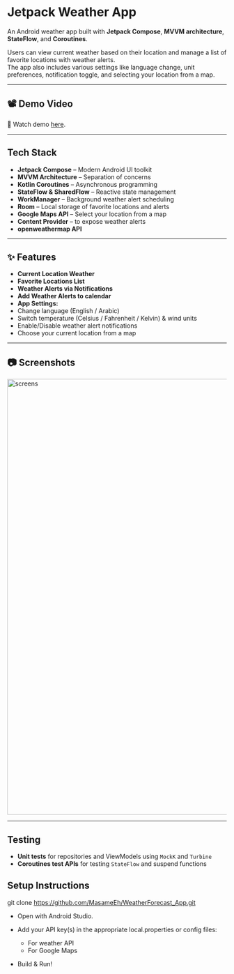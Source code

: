 # Jetpack Weather App

An Android weather app built with **Jetpack Compose**, **MVVM architecture**, **StateFlow**, and **Coroutines**.

Users can view current weather based on their location and manage a list of favorite locations with weather alerts.  
The app also includes various settings like language change, unit preferences, notification toggle, and selecting your location from a map.

---
## 📽️ Demo Video

🎥 Watch demo [here](https://drive.google.com/file/d/1-hNpz8ahLSGfazFppMPeoERhW1ccujZV/view?usp=sharing).

---
## Tech Stack

- **Jetpack Compose** – Modern Android UI toolkit
- **MVVM Architecture** – Separation of concerns
- **Kotlin Coroutines** – Asynchronous programming
- **StateFlow & SharedFlow** – Reactive state management
- **WorkManager** – Background weather alert scheduling
- **Room** – Local storage of favorite locations and alerts
- **Google Maps API** – Select your location from a map
- **Content Provider** – to expose weather alerts 
- **openweathermap API** 
---

## ✨ Features

-  **Current Location Weather**
-  **Favorite Locations List**
-  **Weather Alerts via Notifications**
-  **Add Weather Alerts to calendar**
-  **App Settings:**
  - Change language (English / Arabic)
  - Switch temperature (Celsius / Fahrenheit / Kelvin) & wind units
  - Enable/Disable weather alert notifications
  - Choose your current location from a map
    

---

## 📷 Screenshots

<img src="https://github.com/user-attachments/assets/31b3b760-123c-41e8-8d43-c0a06c4bcece" alt="screens" width="1000" height="1000" />

---

##  Testing

- **Unit tests** for repositories and ViewModels using `MockK` and `Turbine`
- **Coroutines test APIs** for testing `StateFlow` and suspend functions

## Setup Instructions
git clone https://github.com/MasameEh/WeatherForecast_App.git

- Open with Android Studio.

- Add your API key(s) in the appropriate local.properties or config files:

    - For weather API
    - For Google Maps
- Build & Run!


